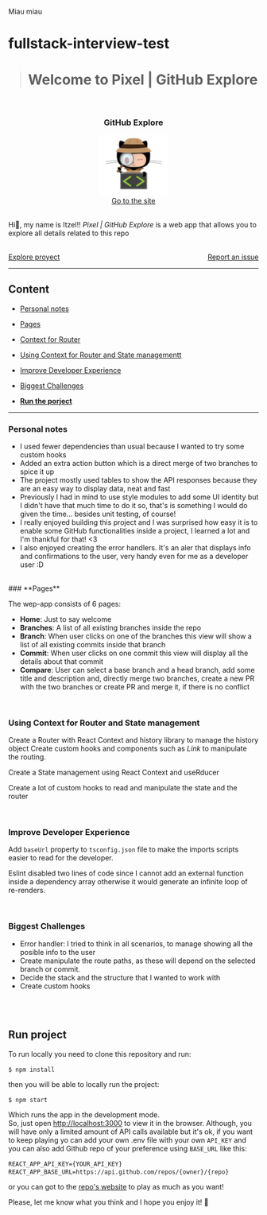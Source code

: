 Miau miau

# fullstack-interview-test

> # Welcome to Pixel | GitHub Explore

<br />
<div align="center">
  <h3 align="center"><b>GitHub Explore</b></h3>
<a href="https://pixel-github-explorer.herokuapp.com/">
    <img src="public/logo.png" alt="Logo" width="140">
</a>
</div>
<div align="center">
  <a href="https://pixel-github-explorer.herokuapp.com/">Go to the site</a>
</div>
<br/>
<div>
  <p>
Hi👋, my name is Itzel!!  <em>Pixel | GitHub Explore</em> is a web app that allows you to explore all details related to this repo   
</p>

 <br />
    <a style="float:left" href="https://github.com/IamPixelMx/fullstack-interview-test/tree/master/components" >Explore proyect</a>
    <a style="float:right" href="https://github.com/IamPixelMx/fullstack-interview-test/issues">Report an issue</a>
  </div>

 <br />

---

## **Content**

- [Personal notes](#personal-notes)
- [Pages](#pages)
- [Context for Router](#context-for-router)
- [Using Context for Router and State managementt](#using-context-for-router-and-state-management)
- [Improve Developer Experience](#improve-developer-experience)
- [Biggest Challenges](#biggest-challenges)

- [**Run the porject**](#run-the-project)


---

### **Personal notes**

- I used fewer dependencies than usual because I wanted to try some custom hooks
- Added an extra action button which is a direct merge of two branches to spice it up
- The project mostly used tables to show the API responses because they are an easy way to display data, neat and fast
- Previously I had in mind to use style modules to add some UI identity but I didn't have that much time to do it so, that's is something I would do given the time... besides unit testing, of course!
- I really enjoyed building this project and I was surprised how easy it is to enable some GitHub functionalities inside a project, I learned a lot and I'm thankful for that! <3
- I also enjoyed creating the error handlers. It's an aler that displays info and confirmations to the user, very handy even for me as a developer user :D
<br/>
### **Pages**

The wep-app consists of 6 pages:

- **Home**: Just to say welcome
- **Branches**: A list of all existing branches inside the repo
- **Branch**: When user clicks on one of the branches this view will show a list of all existing commits inside that branch
- **Commit**: When user clicks on one commit this view will display all the details about that commit
- **Compare**: User can select a base branch and a head branch, add some title and description and, directly merge two branches, create a new PR with the two branches or create PR and merge it, if there is no conflict

</br>

### **Using Context for Router and State management**

Create a Router with React Context and history library to manage the history object
Create custom hooks and components such as _Link_ to manipulate the routing.

Create a State management using React Context and useRducer

Create a lot of custom hooks to read and manipulate the state and the router

</br>

### **Improve Developer Experience**

Add `baseUrl` property to `tsconfig.json` file to make the imports scripts easier to read for the developer.

Eslint disabled two lines of code since I cannot add an external function inside a dependency array otherwise it would generate an infinite loop of re-renders.

</br>

### **Biggest Challenges**

- Error handler: I tried to think in all scenarios, to manage showing all the posible info to the user
- Create manipulate the route paths, as these will depend on the selected branch or commit.
- Decide the stack and the structure that I wanted to work with
- Create custom hooks

</br>
</br>

## **Run project**

To run locally you need to clone this repository and run:

```
$ npm install

```

then you will be able to locally run the project:

```
$ npm start

```

Which runs the app in the development mode.\
So, just open [http://localhost:3000](http://localhost:3000) to view it in the browser. Although, you will have only a limited amount of API calls available but it's ok, if you want to keep playing yo can add your own .env file with your own `API_KEY` and you can also add Github repo of your preference using `BASE_URL` like this:

```
REACT_APP_API_KEY={YOUR_API_KEY}
REACT_APP_BASE_URL=https://api.github.com/repos/{owner}/{repo}

```

or you can got to the [repo's website](https://pixel-github-explorer.herokuapp.com) to play as much as you want!

Please, let me know what you think and I hope you enjoy it! 🚀
